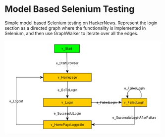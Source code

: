 # Model Based Selenium Testing
Simple model based Selenium testing on HackerNews. Represent the login section as a directed graph where the functionality is implemented in Selenium, and then use GraphWalker to iterate over all the edges. 

<p align="center">
  <img width="550" height="300" src="hackernews_state_machine.png">
</p>
